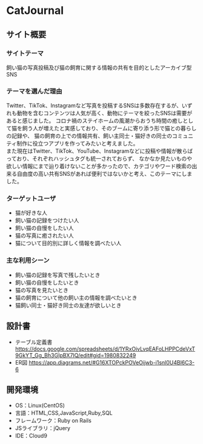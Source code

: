 # CatJournal

## サイト概要
### サイトテーマ
飼い猫の写真投稿及び猫の飼育に関する情報の共有を目的としたアーカイブ型SNS

### テーマを選んだ理由
Twitter、TikTok、Instagramなど写真を投稿するSNSは多数存在するが、いずれも動物を含むコンテンツは人気が高く、動物にテーマを絞ったSNSは需要があると感じました。
コロナ禍のステイホームの風潮からおうち時間の癒しとして猫を飼う人が増えたと実感しており、そのブームに寄り添う形で猫との暮らしの記録や、
猫の飼育の上での情報共有、飼い主同士・猫好きの同士のコミュニティ制作に役立つアプリを作ってみたいと考えました。  
また現在はTwitter、TikTok、YouTube、Instagramなどに投稿や情報が散らばっており、それぞれハッシュタグも統一されておらず、
なかなか見たいものや欲しい情報にまで辿り着けないことが多かったので、カテゴリやワード検索の出来る自由度の高い共有SNSがあれば便利ではないかと考え、このテーマにしました。

### ターゲットユーザ
- 猫が好きな人
- 飼い猫の記録をつけたい人
- 飼い猫の自慢をしたい人
- 猫の写真に癒されたい人
- 猫について目的別に詳しく情報を調べたい人

### 主な利用シーン
- 飼い猫の記録を写真で残したいとき
- 飼い猫の自慢をしたいとき
- 猫の写真を見たいとき
- 猫の飼育について他の飼い主の情報を調べたいとき
- 猫飼い同士・猫好き同士の友達が欲しいとき

## 設計書
- テーブル定義書
https://docs.google.com/spreadsheets/d/1YRxOivLvqEAFoLHPPCdeVxT9GkYT_Gg_Bh3GIpBX7IQ/edit#gid=1980832249
- ER図
https://app.diagrams.net/#G16XTOPckPOVeOijwb-i1snl0U4Bl6C3-6

## 開発環境
- OS：Linux(CentOS)
- 言語：HTML,CSS,JavaScript,Ruby,SQL
- フレームワーク：Ruby on Rails
- JSライブラリ：jQuery
- IDE：Cloud9
